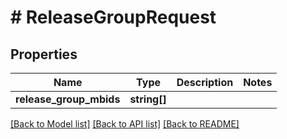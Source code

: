 # # ReleaseGroupRequest

## Properties

Name | Type | Description | Notes
------------ | ------------- | ------------- | -------------
**release_group_mbids** | **string[]** |  |

[[Back to Model list]](../../README.md#models) [[Back to API list]](../../README.md#endpoints) [[Back to README]](../../README.md)
